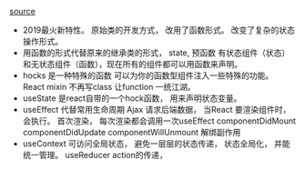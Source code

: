 [source](http://jspang.com/posts/2019/08/12/react-hooks.html)

- 2019最火新特性。 原始类的开发方式， 改用了函数形式。
改变了复杂的状态操作形式。
- 用函数的形式代替原来的继承类的形式， state, 预函数
有状态组件（状态）和无状态组件（函数），现在所有的组件都可以用函数来声明。
- hocks 是一种特殊的函数 可以为你的函数型组件注入一些特殊的功能。
React mixin  不再写class 让function 一统江湖。
- useState 是react自带的一个hock函数， 用来声明状态变量。
- useEffect 代替常用生命周期
  Ajax 请求后端数据， 
  当React 要渲染组件时， 会执行。 
  首次渲染， 每次渲染都会调用一次useEffect componentDidMount componentDidUpdate
  componentWillUnmount  解绑副作用 
- useContext 可访问全局状态， 避免一层层的状态传递， 状态全局化， 并能统一管理。
  useReducer action的传递， 
